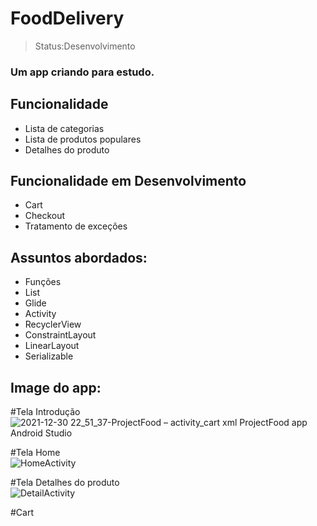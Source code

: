 <h1>FoodDelivery</h1>

>Status:Desenvolvimento

### Um app criando para estudo.



## Funcionalidade

+ Lista de categorias
+ Lista de produtos populares
+ Detalhes do produto

## Funcionalidade em Desenvolvimento

+ Cart
+ Checkout
+ Tratamento de exceções 

## Assuntos abordados:

+ Funções
+ List
+ Glide
+ Activity
+ RecyclerView
+ ConstraintLayout
+ LinearLayout
+ Serializable


## Image do app:

#Tela Introdução 
<br>
![2021-12-30 22_51_37-ProjectFood – activity_cart xml  ProjectFood app  Android Studio](https://user-images.githubusercontent.com/69988521/147798470-61154f9d-cdae-4172-8f0a-554c1f7c6d3a.png)


#Tela Home
<br>
![HomeActivity](https://user-images.githubusercontent.com/69988521/147798579-41c381b6-a94c-4bd0-bc68-5e75f3712b7d.jpeg)

#Tela Detalhes do produto 
<br>
![DetailActivity](https://user-images.githubusercontent.com/69988521/147798588-60ced8f2-0daf-4b40-9c29-1bde4ac6b263.jpeg)

#Cart


